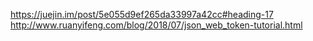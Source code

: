 https://juejin.im/post/5e055d9ef265da33997a42cc#heading-17
http://www.ruanyifeng.com/blog/2018/07/json_web_token-tutorial.html